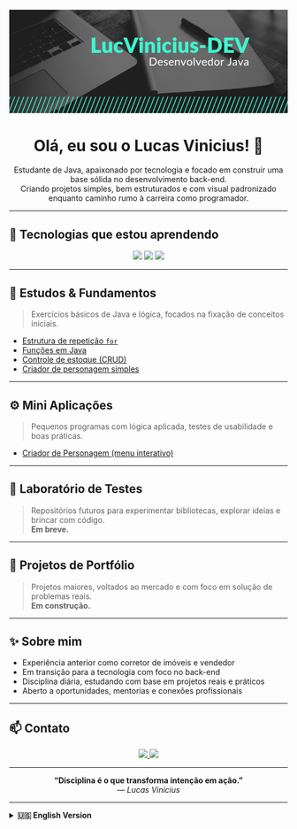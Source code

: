 ![Banner](https://github.com/LucVinicius-DEV/LucVinicius-DEV/blob/main/banner.png)

<h1 align="center">Olá, eu sou o Lucas Vinicius! 👋</h1>

<p align="center">
  Estudante de Java, apaixonado por tecnologia e focado em construir uma base sólida no desenvolvimento back-end.<br>
  Criando projetos simples, bem estruturados e com visual padronizado enquanto caminho rumo à carreira como programador.
</p>

---

## 🚀 Tecnologias que estou aprendendo

<p align="center">
  <img src="https://img.shields.io/badge/Java-ED8B00?style=for-the-badge&logo=java&logoColor=white" />
  <img src="https://img.shields.io/badge/GitHub-181717?style=for-the-badge&logo=github&logoColor=white" />
  <img src="https://img.shields.io/badge/Git-F05032?style=for-the-badge&logo=git&logoColor=white" />
</p>

---

## 🧠 Estudos & Fundamentos

> Exercícios básicos de Java e lógica, focados na fixação de conceitos iniciais.

- [Estrutura de repetição `for`](https://github.com/LucVinicius-DEV/estrutura-de-repeticao-for)
- [Funções em Java](https://github.com/LucVinicius-DEV/funcoes-em-java)
- [Controle de estoque (CRUD)](https://github.com/LucVinicius-DEV/ControleDeEstoque)
- [Criador de personagem simples](https://github.com/LucVinicius-DEV/criador-de-personagem)

---

## ⚙️ Mini Aplicações

> Pequenos programas com lógica aplicada, testes de usabilidade e boas práticas.

- [Criador de Personagem (menu interativo)](https://github.com/LucVinicius-DEV/CriadorDePersonagem)

---

## 🧪 Laboratório de Testes

> Repositórios futuros para experimentar bibliotecas, explorar ideias e brincar com código.  
**Em breve.**

---

## 💼 Projetos de Portfólio

> Projetos maiores, voltados ao mercado e com foco em solução de problemas reais.  
**Em construção.**

---

## ✨ Sobre mim

- Experiência anterior como corretor de imóveis e vendedor
- Em transição para a tecnologia com foco no back-end
- Disciplina diária, estudando com base em projetos reais e práticos
- Aberto a oportunidades, mentorias e conexões profissionais

---

## 📫 Contato

<p align="center">
  <a href="https://www.linkedin.com/in/lucas-vin%C3%ADcius-05b41a35b?utm_source=share&utm_campaign=share_via&utm_content=profile&utm_medium=android_app" target="_blank">
    <img src="https://img.shields.io/badge/LinkedIn-Lucas%20Vinicius-blue?style=for-the-badge&logo=linkedin" />
  </a>
  <a href="mailto:lucas.seuemail@email.com" target="_blank">
    <img src="https://img.shields.io/badge/Email-Enviar%20mensagem-red?style=for-the-badge&logo=gmail&logoColor=white" />
  </a>
</p>

---

<p align="center">
  <strong>“Disciplina é o que transforma intenção em ação.”</strong><br>
  <em>— Lucas Vinicius</em>
</p>

---

<details>
<summary><strong>🇺🇸 English Version</strong></summary>

<h2 align="center">Hi, I'm Lucas Vinicius! 👋</h2>

<p align="center">
  Java student, passionate about technology, focused on building a strong foundation in back-end development.<br>
  Creating simple, well-structured projects with a consistent visual identity while moving forward in my programming journey.
</p>

### 🚀 Technologies I'm Learning

- Java
- Git & GitHub

### 🧠 Learning & Fundamentals

> Basic Java exercises and logic foundations.

- Repetition structures
- Functions
- CRUD with ArrayLists
- Simple console-based RPG creator

### 🧪 Testing Lab

Soon: experiments, libraries, creative tests and more.

### 💼 Portfolio Projects

Coming soon.

### ✨ About me

- Former real estate agent and salesperson
- Now fully focused on becoming a backend developer
- Studying daily with discipline and real project practice
- Open to opportunities, mentorship, and connections

</details>
